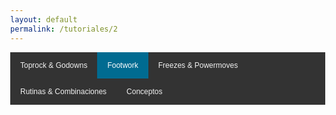 ```yaml
---
layout: default
permalink: /tutoriales/2
---
```


<html>
<head>
<meta name="viewport" content="width=device-width, initial-scale=1">
<style>
body {
  margin: 0;
  font-family: Arial, Helvetica, sans-serif;
}
.topnav {
  overflow: hidden;
  background-color: #333;
}
.topnav a {
  float: left;
  color: #f2f2f2;
  text-align: center;
  padding: 14px 16px;
  text-decoration: none;
  font-size: 12px;
}
.topnav a:hover {
  background-color: #ddd;
  color: black;
}
.topnav a.active {
  background-color: #006b91;
  color: white;
}
</style>
</head>
<body>

<div class="topnav">
  <a href="1">Toprock & Godowns</a>
  <a class="active" href="2">Footwork</a>
  <a href="3">Freezes & Powermoves</a>
  <a href="4">Rutinas & Combinaciones</a>
  <a href="5">Conceptos</a>
</div>

<div style="padding-left:16px">

</div>

</body>
</html>